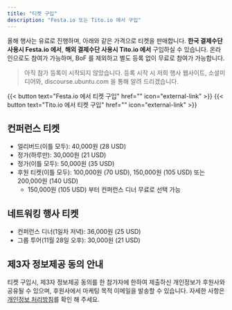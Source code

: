 ```yaml
---
title: "티켓 구입"
description: "Festa.io 또는 Tito.io 에서 구입"
---
```


올해 행사는 유료로 진행하며, 아래와 같은 가격으로 티켓을 판매합니다. **한국 결제수단 사용시 Festa.io 에서**, **해외 결제수단 사용시 Tito.io 에서** 구입하실 수 있습니다. 온라인으로도 참여가 가능하며, BoF 를 제외하고 별도 등록 없이 무료로 참여가 가능합니다.

> 아직 참가 등록이 시작되지 않았습니다. 등록 시작 시 저희 행사 웹사이트, 소셜미디어와, discourse.ubuntu.com 을 통해 알려 드리겠습니다.  

{{< button text="Festa.io 에서 티켓 구입" href="" icon="external-link" >}}
{{< button text="Tito.io 에서 티켓 구입" href="" icon="external-link" >}}

## 컨퍼런스 티켓

- 얼리버드(이틀 모두): 40,000원 (28 USD)
- 정가(하루만): 30,000원 (21 USD)
- 정가(이틀 모두): 50,000원 (35 USD)
- 후원 티켓(이틀 모두): 100,000원 (70 USD), 150,000원 (105 USD) 또는 200,000원 (140 USD)
    - 150,000원 (105 USD) 부터 컨퍼런스 디너 무료로 선택 가능

## 네트워킹 행사 티켓

- 컨퍼런스 디너(1일차 저녁): 36,000원 (25 USD)
- 그룹 투어(11월 28일 오후): 30,000원 (21 USD)

## 제3자 정보제공 동의 안내
티켓 구입시, 제3자 정보제공 동의를 한 참가자에 한하여 제출하신 개인정보가 후원사와 공유될 수 있으며, 후원사에서 마케팅 목적 이메일을 발송할 수 있습니다. 자세한 사항은 [개인정보 처리방침](../privacy-policy)를 확인 해 주세요.